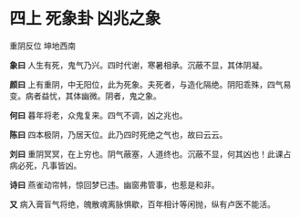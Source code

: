 # 四上 死象卦 凶兆之象

重阴反位 坤地西南

**象曰** 人生有死，鬼气乃兴。四时代谢，寒暑相承。沉蔽不显，其体阴凝。

**颜曰** 上有重阴，中无阳位，此为死象。夫死者，与造化隔绝。阴阳乖殊，四气易变。病者益忧，其体幽微。阴者，鬼之象。

**何曰** 暮年将老，众鬼复来。四气不调，凶之兆也。

**陈曰** 四本极阴，乃居天位。此乃四时死绝之气也，故曰云云。

**刘曰** 重阴冥冥，在上穷也。阴气蔽塞，人道终也。沉蔽不显，何其凶也！此课占病必死，凡事皆凶。

**诗曰** 燕雀动帘帏，惊回梦已违。幽窗弗管事，也惹是和非。

**又** 病入膏盲气将绝，魄散魂离脉惧歇，百年相计等闲抛，纵有卢医不能活。
